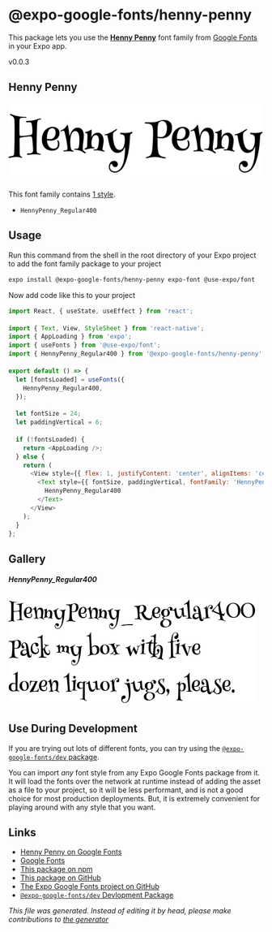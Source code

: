 # @expo-google-fonts/henny-penny

This package lets you use the [**Henny Penny**](https://fonts.google.com/specimen/Henny+Penny) font family from [Google Fonts](https://fonts.google.com/) in your Expo app.

v0.0.3

## Henny Penny

![Henny Penny](./font-family.png)

This font family contains [1 style](#gallery).

- `HennyPenny_Regular400`

## Usage

Run this command from the shell in the root directory of your Expo project to add the font family package to your project
```sh
expo install @expo-google-fonts/henny-penny expo-font @use-expo/font
```

Now add code like this to your project
```js
import React, { useState, useEffect } from 'react';

import { Text, View, StyleSheet } from 'react-native';
import { AppLoading } from 'expo';
import { useFonts } from '@use-expo/font';
import { HennyPenny_Regular400 } from '@expo-google-fonts/henny-penny';

export default () => {
  let [fontsLoaded] = useFonts({
    HennyPenny_Regular400,
  });

  let fontSize = 24;
  let paddingVertical = 6;

  if (!fontsLoaded) {
    return <AppLoading />;
  } else {
    return (
      <View style={{ flex: 1, justifyContent: 'center', alignItems: 'center' }}>
        <Text style={{ fontSize, paddingVertical, fontFamily: 'HennyPenny_Regular400' }}>
          HennyPenny_Regular400
        </Text>
      </View>
    );
  }
};

```

## Gallery

##### HennyPenny_Regular400
![HennyPenny_Regular400](./f0a1cf7a7ff413b8e4b7efebd74b65892f11e78dc663ec993b133ccfd9177864.ttf.png)


## Use During Development

If you are trying out lots of different fonts, you can try using the [`@expo-google-fonts/dev` package](https://www.npmjs.com/package/@expo-google-fonts/dev).

You can import *any* font style from any Expo Google Fonts package from it. It will load the fonts
over the network at runtime instead of adding the asset as a file to your project, so it will be 
less performant, and is not a good choice for most production deployments. But, it is extremely convenient
for playing around with any style that you want.

## Links

- [Henny Penny on Google Fonts](https://fonts.google.com/specimen/Henny+Penny)
- [Google Fonts](https://fonts.google.com/)
- [This package on npm](https://www.npmjs.com/package/@expo-google-fonts/henny-penny)
- [This package on GitHub](https://github.com/expo/google-fonts/tree/master/font-packages/henny-penny)
- [The Expo Google Fonts project on GitHub](https://github.com/expo/google-fonts)
- [`@expo-google-fonts/dev` Devlopment Package](https://github.com/expo/google-fonts/tree/master/font-packages/dev)


*This file was generated. Instead of editing it by head, please make contributions to [the generator](https://github.com/expo/google-fonts/tree/master/packages/generator)*
